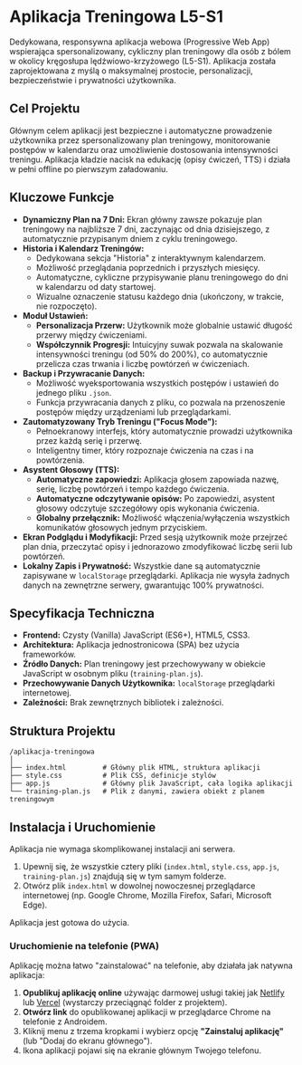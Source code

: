 # Aplikacja Treningowa L5-S1

Dedykowana, responsywna aplikacja webowa (Progressive Web App) wspierająca spersonalizowany, cykliczny plan treningowy dla osób z bólem w okolicy kręgosłupa lędźwiowo-krzyżowego (L5-S1). Aplikacja została zaprojektowana z myślą o maksymalnej prostocie, personalizacji, bezpieczeństwie i prywatności użytkownika.

## Cel Projektu

Głównym celem aplikacji jest bezpieczne i automatyczne prowadzenie użytkownika przez spersonalizowany plan treningowy, monitorowanie postępów w kalendarzu oraz umożliwienie dostosowania intensywności treningu. Aplikacja kładzie nacisk na edukację (opisy ćwiczeń, TTS) i działa w pełni offline po pierwszym załadowaniu.

## Kluczowe Funkcje

*   **Dynamiczny Plan na 7 Dni:** Ekran główny zawsze pokazuje plan treningowy na najbliższe 7 dni, zaczynając od dnia dzisiejszego, z automatycznie przypisanym dniem z cyklu treningowego.
*   **Historia i Kalendarz Treningów:**
    *   Dedykowana sekcja "Historia" z interaktywnym kalendarzem.
    *   Możliwość przeglądania poprzednich i przyszłych miesięcy.
    *   Automatyczne, cykliczne przypisywanie planu treningowego do dni w kalendarzu od daty startowej.
    *   Wizualne oznaczenie statusu każdego dnia (ukończony, w trakcie, nie rozpoczęto).
*   **Moduł Ustawień:**
    *   **Personalizacja Przerw:** Użytkownik może globalnie ustawić długość przerwy między ćwiczeniami.
    *   **Współczynnik Progresji:** Intuicyjny suwak pozwala na skalowanie intensywności treningu (od 50% do 200%), co automatycznie przelicza czas trwania i liczbę powtórzeń w ćwiczeniach.
*   **Backup i Przywracanie Danych:**
    *   Możliwość wyeksportowania wszystkich postępów i ustawień do jednego pliku `.json`.
    *   Funkcja przywracania danych z pliku, co pozwala na przenoszenie postępów między urządzeniami lub przeglądarkami.
*   **Zautomatyzowany Tryb Treningu ("Focus Mode"):**
    *   Pełnoekranowy interfejs, który automatycznie prowadzi użytkownika przez każdą serię i przerwę.
    *   Inteligentny timer, który rozpoznaje ćwiczenia na czas i na powtórzenia.
*   **Asystent Głosowy (TTS):**
    *   **Automatyczne zapowiedzi:** Aplikacja głosem zapowiada nazwę, serię, liczbę powtórzeń i tempo każdego ćwiczenia.
    *   **Automatyczne odczytywanie opisów:** Po zapowiedzi, asystent głosowy odczytuje szczegółowy opis wykonania ćwiczenia.
    *   **Globalny przełącznik:** Możliwość włączenia/wyłączenia wszystkich komunikatów głosowych jednym przyciskiem.
*   **Ekran Podglądu i Modyfikacji:** Przed sesją użytkownik może przejrzeć plan dnia, przeczytać opisy i jednorazowo zmodyfikować liczbę serii lub powtórzeń.
*   **Lokalny Zapis i Prywatność:** Wszystkie dane są automatycznie zapisywane w `localStorage` przeglądarki. Aplikacja nie wysyła żadnych danych na zewnętrzne serwery, gwarantując 100% prywatności.

## Specyfikacja Techniczna

*   **Frontend:** Czysty (Vanilla) JavaScript (ES6+), HTML5, CSS3.
*   **Architektura:** Aplikacja jednostronicowa (SPA) bez użycia frameworków.
*   **Źródło Danych:** Plan treningowy jest przechowywany w obiekcie JavaScript w osobnym pliku (`training-plan.js`).
*   **Przechowywanie Danych Użytkownika:** `localStorage` przeglądarki internetowej.
*   **Zależności:** Brak zewnętrznych bibliotek i zależności.

## Struktura Projektu

```
/aplikacja-treningowa
│
├── index.html         # Główny plik HTML, struktura aplikacji
├── style.css          # Plik CSS, definicje stylów
├── app.js             # Główny plik JavaScript, cała logika aplikacji
└── training-plan.js   # Plik z danymi, zawiera obiekt z planem treningowym
```

## Instalacja i Uruchomienie

Aplikacja nie wymaga skomplikowanej instalacji ani serwera.

1.  Upewnij się, że wszystkie cztery pliki (`index.html`, `style.css`, `app.js`, `training-plan.js`) znajdują się w tym samym folderze.
2.  Otwórz plik `index.html` w dowolnej nowoczesnej przeglądarce internetowej (np. Google Chrome, Mozilla Firefox, Safari, Microsoft Edge).

Aplikacja jest gotowa do użycia.

### Uruchomienie na telefonie (PWA)

Aplikację można łatwo "zainstalować" na telefonie, aby działała jak natywna aplikacja:
1.  **Opublikuj aplikację online** używając darmowej usługi takiej jak [Netlify](https://www.netlify.com/) lub [Vercel](https://vercel.com/) (wystarczy przeciągnąć folder z projektem).
2.  **Otwórz link** do opublikowanej aplikacji w przeglądarce Chrome na telefonie z Androidem.
3.  Kliknij menu z trzema kropkami i wybierz opcję **"Zainstaluj aplikację"** (lub "Dodaj do ekranu głównego").
4.  Ikona aplikacji pojawi się na ekranie głównym Twojego telefonu.